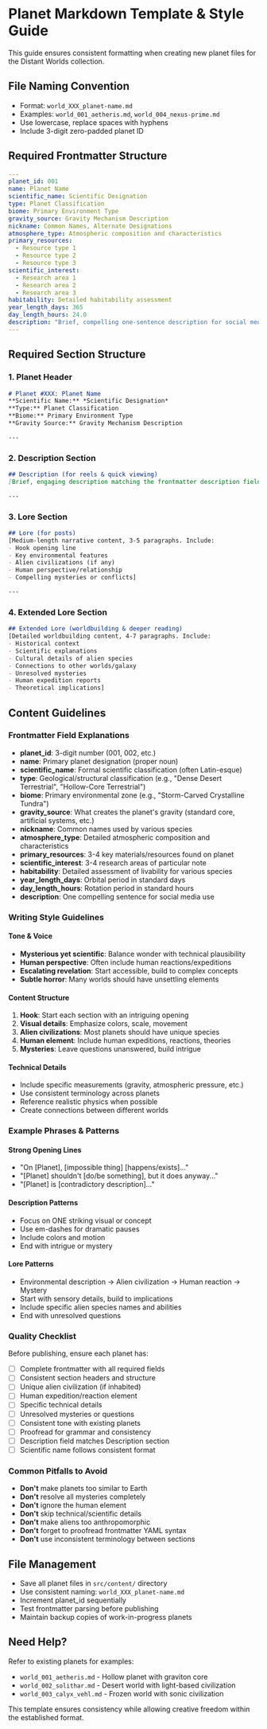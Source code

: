 # Planet Markdown Template & Style Guide

This guide ensures consistent formatting when creating new planet files for the Distant Worlds collection.

## File Naming Convention
- Format: `world_XXX_planet-name.md`
- Examples: `world_001_aetheris.md`, `world_004_nexus-prime.md`
- Use lowercase, replace spaces with hyphens
- Include 3-digit zero-padded planet ID

## Required Frontmatter Structure

```yaml
---
planet_id: 001
name: Planet Name
scientific_name: Scientific Designation
type: Planet Classification
biome: Primary Environment Type
gravity_source: Gravity Mechanism Description
nickname: Common Names, Alternate Designations
atmosphere_type: Atmospheric composition and characteristics
primary_resources:
  - Resource type 1
  - Resource type 2
  - Resource type 3
scientific_interest:
  - Research area 1
  - Research area 2
  - Research area 3
habitability: Detailed habitability assessment
year_length_days: 365
day_length_hours: 24.0
description: "Brief, compelling one-sentence description for social media and quick reference."
---
```

## Required Section Structure

### 1. Planet Header
```markdown
# Planet #XXX: Planet Name
**Scientific Name:** *Scientific Designation*  
**Type:** Planet Classification  
**Biome:** Primary Environment Type  
**Gravity Source:** Gravity Mechanism Description  

---
```

### 2. Description Section
```markdown
## Description (for reels & quick viewing)
[Brief, engaging description matching the frontmatter description field. 1-2 sentences max. Focus on visual impact and intrigue.]

---
```

### 3. Lore Section
```markdown
## Lore (for posts)
[Medium-length narrative content, 3-5 paragraphs. Include:
- Hook opening line
- Key environmental features
- Alien civilizations (if any)
- Human perspective/relationship
- Compelling mysteries or conflicts]

---
```

### 4. Extended Lore Section
```markdown
## Extended Lore (worldbuilding & deeper reading)
[Detailed worldbuilding content, 4-7 paragraphs. Include:
- Historical context
- Scientific explanations
- Cultural details of alien species
- Connections to other worlds/galaxy
- Unresolved mysteries
- Human expedition reports
- Theoretical implications]
```

## Content Guidelines

### Frontmatter Field Explanations

- **planet_id**: 3-digit number (001, 002, etc.)
- **name**: Primary planet designation (proper noun)
- **scientific_name**: Formal scientific classification (often Latin-esque)
- **type**: Geological/structural classification (e.g., "Dense Desert Terrestrial", "Hollow-Core Terrestrial")
- **biome**: Primary environmental zone (e.g., "Storm-Carved Crystalline Tundra")
- **gravity_source**: What creates the planet's gravity (standard core, artificial systems, etc.)
- **nickname**: Common names used by various species
- **atmosphere_type**: Detailed atmospheric composition and characteristics
- **primary_resources**: 3-4 key materials/resources found on planet
- **scientific_interest**: 3-4 research areas of particular note
- **habitability**: Detailed assessment of livability for various species
- **year_length_days**: Orbital period in standard days
- **day_length_hours**: Rotation period in standard hours
- **description**: One compelling sentence for social media use

### Writing Style Guidelines

#### Tone & Voice
- **Mysterious yet scientific**: Balance wonder with technical plausibility
- **Human perspective**: Often include human reactions/expeditions
- **Escalating revelation**: Start accessible, build to complex concepts
- **Subtle horror**: Many worlds should have unsettling elements

#### Content Structure
1. **Hook**: Start each section with an intriguing opening
2. **Visual details**: Emphasize colors, scale, movement
3. **Alien civilizations**: Most planets should have unique species
4. **Human element**: Include human expeditions, reactions, theories
5. **Mysteries**: Leave questions unanswered, build intrigue

#### Technical Details
- Include specific measurements (gravity, atmospheric pressure, etc.)
- Use consistent terminology across planets
- Reference realistic physics when possible
- Create connections between different worlds

### Example Phrases & Patterns

#### Strong Opening Lines
- "On [Planet], [impossible thing] [happens/exists]..."
- "[Planet] shouldn't [do/be something], but it does anyway..."
- "[Planet] is [contradictory description]..."

#### Description Patterns
- Focus on ONE striking visual or concept
- Use em-dashes for dramatic pauses
- Include colors and motion
- End with intrigue or mystery

#### Lore Patterns
- Environmental description → Alien civilization → Human reaction → Mystery
- Start with sensory details, build to implications
- Include specific alien species names and abilities
- End with unresolved questions

### Quality Checklist

Before publishing, ensure each planet has:

- [ ] Complete frontmatter with all required fields
- [ ] Consistent section headers and structure
- [ ] Unique alien civilization (if inhabited)
- [ ] Human expedition/reaction element
- [ ] Specific technical details
- [ ] Unresolved mysteries or questions
- [ ] Consistent tone with existing planets
- [ ] Proofread for grammar and consistency
- [ ] Description field matches Description section
- [ ] Scientific name follows consistent format

### Common Pitfalls to Avoid

- **Don't** make planets too similar to Earth
- **Don't** resolve all mysteries completely
- **Don't** ignore the human element
- **Don't** skip technical/scientific details
- **Don't** make aliens too anthropomorphic
- **Don't** forget to proofread frontmatter YAML syntax
- **Don't** use inconsistent terminology between sections

## File Management

- Save all planet files in `src/content/` directory
- Use consistent naming: `world_XXX_planet-name.md`
- Increment planet_id sequentially
- Test frontmatter parsing before publishing
- Maintain backup copies of work-in-progress planets

## Need Help?

Refer to existing planets for examples:
- `world_001_aetheris.md` - Hollow planet with graviton core
- `world_002_solithar.md` - Desert world with light-based civilization  
- `world_003_calyx_vehl.md` - Frozen world with sonic civilization

This template ensures consistency while allowing creative freedom within the established format. 
